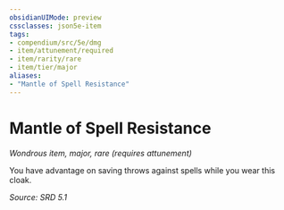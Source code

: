 ```yaml
---
obsidianUIMode: preview
cssclasses: json5e-item
tags:
- compendium/src/5e/dmg
- item/attunement/required
- item/rarity/rare
- item/tier/major
aliases: 
- "Mantle of Spell Resistance"
---
```

# Mantle of Spell Resistance
*Wondrous item, major, rare (requires attunement)*  


You have advantage on saving throws against spells while you wear this cloak.

*Source: SRD 5.1*